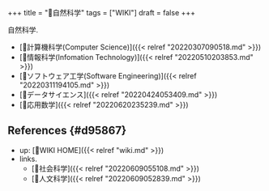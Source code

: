 +++
title = "📝自然科学"
tags = ["WIKI"]
draft = false
+++

自然科学.

-   [📂計算機科学(Computer Science)]({{< relref "20220307090518.md" >}})
-   [📁情報科学(Infomation Technology)]({{< relref "20220510203853.md" >}})
-   [📁ソフトウェア工学(Software Engineering)]({{< relref "20220311194105.md" >}})
-   [📂データサイエンス]({{< relref "20220424053409.md" >}})
-   [📁応用数学]({{< relref "20220620235239.md" >}})


## References {#d95867}

-   up: [📝WIKI HOME]({{< relref "wiki.md" >}})
-   links.
    -   [📝社会科学]({{< relref "20220609055108.md" >}})
    -   [📝人文科学]({{< relref "20220609052839.md" >}})
